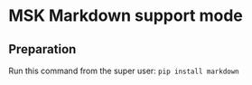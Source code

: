 MSK Markdown support mode
=========================

Preparation
-----------

Run this command from the super user: `pip install markdown`
